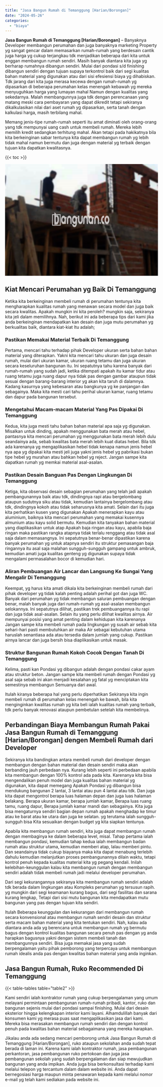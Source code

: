 ```yaml
---
title: "Jasa Bangun Rumah di Temanggung [Harian/Borongan]"
date: "2024-05-26"
categories: 
  - "biaya"
---
```


**Jasa Bangun Rumah di Temanggung \[Harian/Borongan\]** – Banyaknya Developer membangun perumahan dan juga banyaknya marketing Property yg sangat gencar dalam memasarkan rumah-rumah yang berdesain cantik juga harga yg cukup terjangkau tdk menjadikan beberapa dari kita untuk enggan membangun rumah sendiri. Masih banyak diantara kita juga yg berharap rumahnya dibangun sendiri. Mulai dari pondasi s/d finishing dibangun sendiri dengan tujuan supaya terkontrol baik dari segi kualitas bahan material yang digunakan atau dari sisi efesiensi biaya yg dihabiskan. Tdk jarang dari kita juga merasa kecewa dengan rumah-rumah yg dipasarkan di beberapa perumahan kelas menengah kebawah yg mereka menyuguhkan harga yang lumayan mahal Namun dengan kualitas yang sekedarnya. Malah membangunnya juga tdk dengan perencanaan yang matang meski cara pembayaran yang dapat dikredit tetapi sekiranya dikalkulasikan nilai dari aset rumah yg dipasarkan, serta tanah dengan kalkulasi harga, masih terbilang mahal.

Memang jenis-tipe rumah-rumah seperti itu amat diminati oleh orang-orang yang tdk mempunyai uang cash untuk membeli rumah. Mereka lebih memilih kredit sedangkan terhitung mahal. Akan tetapi pada hakikatnya bila kita berkeinginan sabar tentunya kita dapat membangun rumah yg lebih tidak mahal namun bermutu dan juga dengan material yg terbaik dengan tujuan kita dapatkan kwalitasnya.

{{< toc >}}

![Jasa Bangun Rumah di Temanggung [Harian/Borongan]](/images/borong-bangunan-28.png)

## Kiat Mencari Perumahan yg Baik Di Temanggung

Ketika kita berkeinginan membeli rumah di perumahan tentunya kita mengharapkan kualitas rumah yang menawan secara model dan juga baik secara kwalitas. Apakah mungkin ini kita peroleh? mungkin saja, sekiranya kita jeli dalam memilihnya. Nah, berikut ini ada beberapa tips dari kami jika anda berkeinginan mendapatkan kan desain dan juga mutu perumahan yg berkualitas baik, diantara kiat-kiat Itu adalah;

### Pastikan Memakai Material Terbaik Di Temanggung

Pertama, mencari tahu terhadap pihak Developer ukuran serta bahan bahan material yang diterapkan. Yakni kita mencari tahu ukuran dan juga desain rumah, mulai dari ukuran kamar, ukuran ruang tetamu dan juga ukuran secara keseluruhan bangunan itu. Ini sepatutnya tahu karena banyak dari rumah-rumah yang sudah jadi, ketika ditempati apakah itu kamar tidur atau ruang tetamu juga ruang dapur nya tidak pas dengan gambar ataupun tidak sesuai dengan barang-barang interior yg akan kita taruh di dalamnya. Kadang kasurnya yang kebesaran atau bangkunya yg ke panjangan dan sebagainya. Maka kita mesti cari tahu perihal ukuran kamar, ruang tetamu dan dapur pada bangunan tersebut.

### Mengetahui Macam-macam Material Yang Pas Dipakai Di Temanggung

Kedua, kita juga mesti tahu bahan bahan material apa saja yg digunakan. Misalkan untuk dinding, apakah menggunakan bata merah atau hebel, pantasnya kita mencari perumahan yg menggunakan bata merah lebih dulu seandainya ada, sebab kwalitas bata merah lebih kuat diatas hebel. Bila tdk ada karenanya yg mengaplikasikan hebel tidak kenapa namun jenis hebel nya apa yg dipakai kita mesti jeli juga yakni jenis hebel yg pabrikasi bukan tipe hebel yg murahan atau bahkan hebel yg reject. Jangan sampe kita dapatkan rumah yg memkai material asal-asalan.

### Pastikan Desain Banguan Pas Dengan Lingkungan Di Temanggung

Ketiga, kita observasi desain sebagian perumahan yang telah jadi apakah pembangunannya baik atau tdk, dindingnya rapi atau bergelombang ataupun sudutnya siku atau tidak, kemudian lantainya bergelombang atau tdk, dindingnya kokoh atau tidak seharusnya kita amati. Selain dari itu juga kita perhatikan kusen yang digunakan Apakah menerapkan kayu atau aluminium, baiknya kita mencari perumahan yang memakai kusennya almunium atau kayu solid bermutu. Kemudian kita tanyakan bahan material yang diaplikasikan untuk atap Apakah baja ringan atau kayu, apabila baja ringan maka pastikan rangka atapnya tidak terlalu renggang atau tidak asal saja dalam memasangnya. Ini sepatutnya benar-benar dipastikan karena banyak perumahan yg untuk atapnya sendiri itu struktur pemasangan baja ringannya itu asal saja malahan sungguh-sungguh gampang untuk ambruk, kemudian amati juga kualitas genteng yg digunakan supaya tidak mengalami permasalahan bocor di kemudian hari.

### Aliran Pembuangan Air Lancar dan Langsung Ke Sungai Yang Mengalir Di Temanggung

Keempat, yg harus kita amati dikala kita berkeinginan membeli rumah dari pihak developer yg tidak kalah penting adalah perihal got dan juga WC. Banyak dari perumahan yg tidak membangun saluran pembuangan dengan benar, malah banyak juga dari rumah-rumah yg asal-asalan membangun selokannya. Ini sepatutnya dilihat, pastikan trek pembuangannya itu rapi dan juga tidak asal-asalan. Selain itu yang perlu dilihat kwalitas airnya. Air mempunyai posisi yang amat penting dalam kehidupan kita karenanya Jangan sampe kita membeli rumah pada lingkungan yg susah air sebab kita sehari-hari pasti membutuhkan air maka Air sebagai kebutuhan utama haruslah senantiasa ada atau tersedia dalam jumlah yang cukup. Pastikan airnya lancar dan juga bersih bisa diaplikasikan untuk masak.

### Struktur Bangunan Rumah Kokoh Cocok Dengan Tanah Di Temanggung

Kelima, pasti kan Pondasi yg dibangun adalah dengan pondasi cakar ayam atau struktur beton. Jangan sampe kita membeli rumah dengan Pondasi yg asal saja sebab ini akan menjadi kesalahan yg fatal yg menciptakan kita semestinya membangun Semuanya dari awal.

Itulah kiranya beberapa hal yang perlu diperhatikan Sekiranya kita ingin membeli rumah di perumahan kelas menengah ke bawah, bila kita menginginkan kwalitas rumah yg kita beli ialah kualitas rumah yang terbaik, tdk perlu banyak renovasi ataupun pembetulan setelah kita membelinya.

## Perbandingan Biaya Membangun Rumah Pakai Jasa Bangun Rumah di Temanggung \[Harian/Borongan\] dengen Membeli Rumah dari Developer

Sekiranya kita bandingkan antara membeli rumah dari developer dengan membangun dengan bahan material dan desain sendiri maka akan berbanding jauh perbedaan nya. Kurang lebih seperti ini perbedaan apabila kita membangun dengan 100% kontrol ada pada kita. Karenanya kita bisa mengendalikan penuh model dan juga kualitas bahan material yg digunakan, kita dapat memegang Apakah Pondasi yg dibangun bisa mendukung bangunan 2 lantai, 3 lantai atau pun 4 lantai atau tdk. Dan juga kita dapat mengontrol berapa luas halaman depan dan juga luas halaman belakang. Berapa ukuran kamar, berapa jumlah kamar, Berapa luas ruang tamu, ruang dapur, Berapa jumlah kamar mandi dan sebagainya. Kita juga bisa mengaturnya sendiri bagian depan rumah apakah menghadap ke timur atau ke barat atau ke utara dan juga ke selatan. yg terutama ialah sungguh-sungguh bisa Kita sesuaikan dengan budget yg kita siapkan tentunya.

Apabila kita membangun rumah sendiri, kita juga dapat membangun rumah dengan membaginya ke dalam beberapa level, misal. Tahap pertama ialah membangun pondasi, kemudian tahap kedua ialah membangun badan rumah atau struktur utama, kemudian memberi atap, lalau memberi pintu. Dan seandainya tidak cukup biayanya maka kita dapat menabung terlebih dahulu kemudian melanjutkan proses pembangunannya dilain waktu, tetapi kontrol penuh kepada kualitas material kita yg pegang kendali. Inilah kelebihan-keunggulan kalau kita membangun rumah dengan membangun sendiri adalah tidak membeli rumah jadi melalui developer perumahan.

Dari segi kekurangannya sekiranya kita membangun rumah sendiri adalah tdk berada dalam lingkungan atau Kompleks perumahan yg tersusun rapih. yg mungkin dari segi keamanan kurang bagus, dari segi fasilitas dan sarana kurang lengkap, Tetapi dari sisi mutu bangunan kita mendapatkan mutu bangunan yang pas dengan tujuan kita sendiri.

Itulah Beberapa keunggulan dan kekurangan dari membangun rumah secara konvensional atau membangun rumah sendiri desain dan struktur serta macam bahan material yang kita tentukan sendiri. Nah, kalau ada diantara anda ada yg berencana untuk membangun rumah yg bermutu bagus dengan kontrol kualitas bangunan secara penuh pas dengan yg anda harapkan bagusnya yakni dengan sistem membeli tanah dan membangunnya sendiri. Bisa juga memakai jasa yang sudah berpengalaman yaitu pihak pemborong yang terpercaya untuk membangun rumah idealis anda pas dengan kwalitas bahan material yang anda inginkan.

## Jasa Bangun Rumah, Ruko Recommended Di Temanggung

{{< table-tables table="table2" >}}

Kami sendiri ialah kontraktor rumah yang cukup berpengalaman yang umum melayani permintaan pembangunan rumah-rumah pribadi, kantor, ruko dan bangunan sejenis mulai dari pondasi sampai finishing. Mulai dari desain eksterior hingga kelengkapan interior kami layani. Alhamdulillah banyak dari konsumen kami yg merasa puas saat mengaplikasikan jasa dari kami. Mereka bisa merasakan membangun rumah sendiri dan dengan kontrol penuh pada kwalitas bahan material sebagaimana yang mereka harapkan.

Jikalau anda ada sedang mencari pemborong untuk Jasa Bangun Rumah di Temanggung \[Harian/Borongan\], ruko ataupun sekolahan anda sudah tepat berada di laman ini. Karena kami ialah kontraktor rumah, jasa pembangunan perkantoran, jasa pembangunan ruko pertokoan dan juga jasa pembangunan sekolah yang sudah berpengalaman dan siap mewujudkan bangunan yang anda impikan. Anda juga bisa berkonsultasi terhadap kami melalui telepon yg tercantum dalam dalam website ini. Anda dapat bernegosiasi harga maupun minta penawaran kepada kami melalui nomor e-mail yg telah kami sediakan pada website ini.
